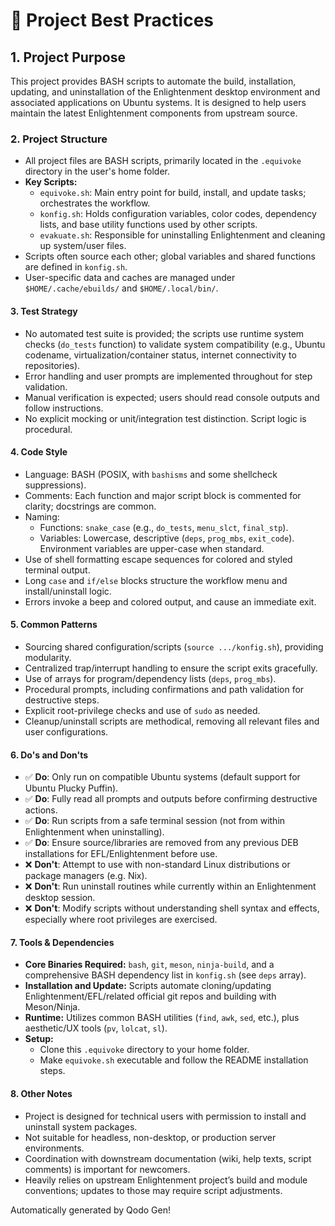 # 📘 Project Best Practices

## 1. Project Purpose

This project provides BASH scripts to automate the build, installation, updating, and uninstallation of the Enlightenment desktop environment and associated applications on Ubuntu systems. It is designed to help users maintain the latest Enlightenment components from upstream source.

### 2. Project Structure

- All project files are BASH scripts, primarily located in the `.equivoke` directory in the user's home folder.
- **Key Scripts:**
  - `equivoke.sh`: Main entry point for build, install, and update tasks; orchestrates the workflow.
  - `konfig.sh`: Holds configuration variables, color codes, dependency lists, and base utility functions used by other scripts.
  - `evakuate.sh`: Responsible for uninstalling Enlightenment and cleaning up system/user files.
- Scripts often source each other; global variables and shared functions are defined in `konfig.sh`.
- User-specific data and caches are managed under `$HOME/.cache/ebuilds/` and `$HOME/.local/bin/`.

#### 3. Test Strategy

- No automated test suite is provided; the scripts use runtime system checks (`do_tests` function) to validate system compatibility (e.g., Ubuntu codename, virtualization/container status, internet connectivity to repositories).
- Error handling and user prompts are implemented throughout for step validation.
- Manual verification is expected; users should read console outputs and follow instructions.
- No explicit mocking or unit/integration test distinction. Script logic is procedural.

#### 4. Code Style

- Language: BASH (POSIX, with `bashisms` and some shellcheck suppressions).
- Comments: Each function and major script block is commented for clarity; docstrings are common.
- Naming:
  - Functions: `snake_case` (e.g., `do_tests`, `menu_slct`, `final_stp`).
  - Variables: Lowercase, descriptive (`deps`, `prog_mbs`, `exit_code`). Environment variables are upper-case when standard.
- Use of shell formatting escape sequences for colored and styled terminal output.
- Long `case` and `if/else` blocks structure the workflow menu and install/uninstall logic.
- Errors invoke a beep and colored output, and cause an immediate exit.

#### 5. Common Patterns

- Sourcing shared configuration/scripts (`source .../konfig.sh`), providing modularity.
- Centralized trap/interrupt handling to ensure the script exits gracefully.
- Use of arrays for program/dependency lists (`deps`, `prog_mbs`).
- Procedural prompts, including confirmations and path validation for destructive steps.
- Explicit root-privilege checks and use of `sudo` as needed.
- Cleanup/uninstall scripts are methodical, removing all relevant files and user configurations.

#### 6. Do's and Don'ts

- ✅ **Do**: Only run on compatible Ubuntu systems (default support for Ubuntu Plucky Puffin).
- ✅ **Do**: Fully read all prompts and outputs before confirming destructive actions.
- ✅ **Do**: Run scripts from a safe terminal session (not from within Enlightenment when uninstalling).
- ✅ **Do**: Ensure source/libraries are removed from any previous DEB installations for EFL/Enlightenment before use.
- ❌ **Don't**: Attempt to use with non-standard Linux distributions or package managers (e.g. Nix).
- ❌ **Don't**: Run uninstall routines while currently within an Enlightenment desktop session.
- ❌ **Don't**: Modify scripts without understanding shell syntax and effects, especially where root privileges are exercised.

#### 7. Tools & Dependencies

- **Core Binaries Required:** `bash`, `git`, `meson`, `ninja-build`, and a comprehensive BASH dependency list in `konfig.sh` (see `deps` array).
- **Installation and Update:** Scripts automate cloning/updating Enlightenment/EFL/related official git repos and building with Meson/Ninja.
- **Runtime:** Utilizes common BASH utilities (`find`, `awk`, `sed`, etc.), plus aesthetic/UX tools (`pv`, `lolcat`, `sl`).
- **Setup:**
  - Clone this `.equivoke` directory to your home folder.
  - Make `equivoke.sh` executable and follow the README installation steps.

#### 8. Other Notes

- Project is designed for technical users with permission to install and uninstall system packages.
- Not suitable for headless, non-desktop, or production server environments.
- Coordination with downstream documentation (wiki, help texts, script comments) is important for newcomers.
- Heavily relies on upstream Enlightenment project’s build and module conventions; updates to those may require script adjustments.

Automatically generated by Qodo Gen!
